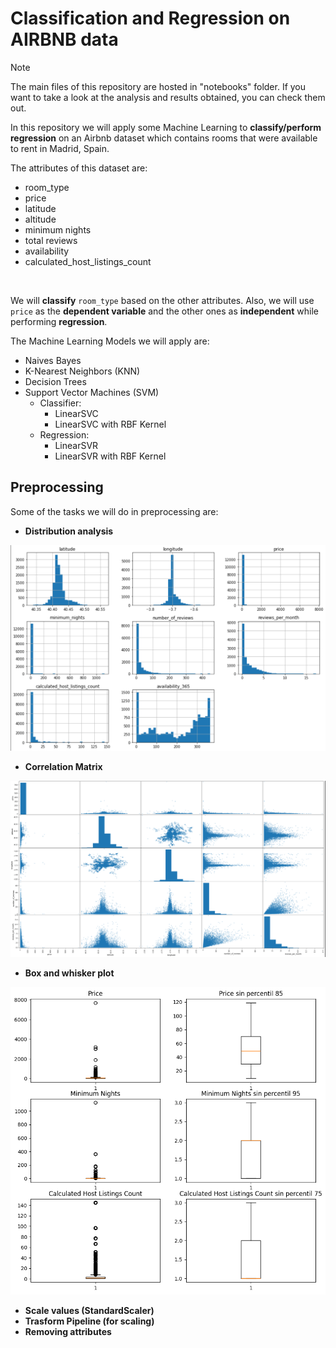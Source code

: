# Classification and Regression on AIRBNB data

>[!NOTE]
The main files of this repository are hosted in "notebooks" folder. If you want to take a look at the analysis and results obtained, you can check them out.


In this repository we will apply some Machine Learning to **classify/perform regression** on an Airbnb dataset which contains rooms that were available to rent in Madrid, Spain. 

The attributes of this dataset are: 
* room_type
* price
* latitude 
* altitude
* minimum nights
* total reviews  
* availability
* calculated_host_listings_count
  
<br>

We will **classify** ```room_type``` based on the other attributes. Also, we will use ```price``` as the **dependent variable** and the other ones as **independent** while performing **regression**.

The Machine Learning Models we will apply are:

* Naives Bayes
* K-Nearest Neighbors (KNN) 
* Decision Trees
* Support Vector Machines (SVM)
  * Classifier:
    * LinearSVC 
    * LinearSVC with RBF Kernel
  * Regression:
    * LinearSVR
    * LinearSVR with RBF Kernel

## Preprocessing

Some of the tasks we will do in preprocessing are:

* **Distribution analysis**
  
![Alt text](images/image-1.png)

* **Correlation Matrix**

 ![Alt text](images/image-2.png)

* **Box and whisker plot**

![Alt text](images/image-3.png)

* **Scale values (StandardScaler)**
* **Trasform Pipeline (for scaling)**
* **Removing attributes**



